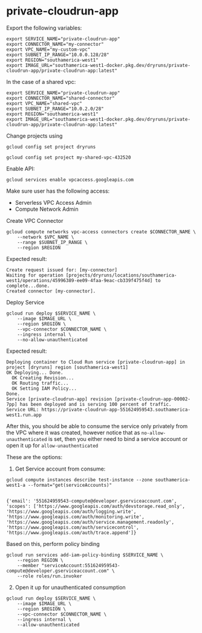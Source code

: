 # private-cloudrun-app



Export the following variables: 

```shell
export SERVICE_NAME="private-cloudrun-app"
export CONNECTOR_NAME="my-connector"
export VPC_NAME="my-custom-vpc"
export SUBNET_IP_RANGE="10.0.0.128/28"
export REGION="southamerica-west1"
export IMAGE_URL="southamerica-west1-docker.pkg.dev/dryruns/private-cloudrun-app/private-cloudrun-app:latest"
```

In the case of a shared vpc: 

```shell
export SERVICE_NAME="private-cloudrun-app"
export CONNECTOR_NAME="shared-connector"
export VPC_NAME="shared-vpc"
export SUBNET_IP_RANGE="10.0.2.0/28"
export REGION="southamerica-west1"
export IMAGE_URL="southamerica-west1-docker.pkg.dev/dryruns/private-cloudrun-app/private-cloudrun-app:latest"
```

Change projects using

```shell
gcloud config set project dryruns
```

```shell
gcloud config set project my-shared-vpc-432520
```

Enable API:

```shell
gcloud services enable vpcaccess.googleapis.com
```

Make sure user has the following access: 

- Serverless VPC Access Admin
- Compute Network Admin

Create VPC Connector 

```shell
gcloud compute networks vpc-access connectors create $CONNECTOR_NAME \
    --network $VPC_NAME \
    --range $SUBNET_IP_RANGE \
    --region $REGION
```

Expected result: 

```shell
Create request issued for: [my-connector]
Waiting for operation [projects/dryruns/locations/southamerica-west1/operations/45996389-ee09-4faa-9eac-cb339f475f4d] to complete...done.                                                                                                                                    
Created connector [my-connector].
```


Deploy Service

```shell
gcloud run deploy $SERVICE_NAME \
    --image $IMAGE_URL \
    --region $REGION \
    --vpc-connector $CONNECTOR_NAME \
    --ingress internal \
    --no-allow-unauthenticated
```

Expected result: 

```shell
Deploying container to Cloud Run service [private-cloudrun-app] in project [dryruns] region [southamerica-west1]
OK Deploying... Done.                                                                                                                                                                                                                                                        
  OK Creating Revision...                                                                                                                                                                                                                                                    
  OK Routing traffic...                                                                                                                                                                                                                                                      
  OK Setting IAM Policy...                                                                                                                                                                                                                                                   
Done.                                                                                                                                                                                                                                                                        
Service [private-cloudrun-app] revision [private-cloudrun-app-00002-7pp] has been deployed and is serving 100 percent of traffic.
Service URL: https://private-cloudrun-app-551624959543.southamerica-west1.run.app
```


After this, you should be able to consume the service only privately from the VPC where it was created, however notice that as `no-allow-unauthenticated` is set, then you either need to bind a service account or open it up for `allow-unauthenticated`


These are the options: 

1. Get Service account from consume: 

```shell
gcloud compute instances describe test-instance --zone southamerica-west1-a --format="get(serviceAccounts)"


{'email': '551624959543-compute@developer.gserviceaccount.com', 'scopes': ['https://www.googleapis.com/auth/devstorage.read_only', 'https://www.googleapis.com/auth/logging.write', 'https://www.googleapis.com/auth/monitoring.write', 'https://www.googleapis.com/auth/service.management.readonly', 'https://www.googleapis.com/auth/servicecontrol', 'https://www.googleapis.com/auth/trace.append']}
```


Based on this, perform policy binding

```shell
gcloud run services add-iam-policy-binding $SERVICE_NAME \
    --region REGION \
    --member "serviceAccount:551624959543-compute@developer.gserviceaccount.com" \
    --role roles/run.invoker

```


2. Open it up for unauthenticated consumption

```shell
gcloud run deploy $SERVICE_NAME \
    --image $IMAGE_URL \
    --region $REGION \
    --vpc-connector $CONNECTOR_NAME \
    --ingress internal \
    --allow-unauthenticated
```